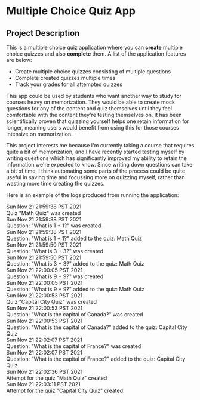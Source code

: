 # Multiple Choice Quiz App

## Project Description

This is a multiple choice quiz application where you can **create** multiple choice quizzes and also 
**complete** them. A list of the application features are below:

- Create multiple choice quizzes consisting of multiple questions
- Complete created quizzes multiple times
- Track your grades for all attempted quizzes

This app could be used by students who want another way to study for courses heavy on memorization. They would be able 
to create mock questions for any of the content and quiz themselves until they feel comfortable with the content 
they're testing themselves on. It has been scientifically proven that quizzing yourself helps one retain information 
for longer, meaning users would benefit from using this for those courses intensive on memorization.

This project interests me because I'm currently taking a course that requires quite a bit of memorization, and I have 
recently started testing myself by writing questions which has significantly improved my ability to retain the 
information we're expected to know. Since writing down questions can take a bit of time, I think automating some parts 
of the process could be quite useful in saving time and focussing more on quizzing myself, 
rather than wasting more time creating the quizzes.

Here is an example of the logs produced from running the application:

Sun Nov 21 21:59:38 PST 2021  
Quiz "Math Quiz" was created  
Sun Nov 21 21:59:38 PST 2021  
Question: "What is 1 + 1?" was created  
Sun Nov 21 21:59:38 PST 2021  
Question: "What is 1 + 1?" added to the quiz: Math Quiz  
Sun Nov 21 21:59:50 PST 2021  
Question: "What is 3 + 3?" was created  
Sun Nov 21 21:59:50 PST 2021  
Question: "What is 3 + 3?" added to the quiz: Math Quiz  
Sun Nov 21 22:00:05 PST 2021  
Question: "What is 9 + 9?" was created  
Sun Nov 21 22:00:05 PST 2021  
Question: "What is 9 + 9?" added to the quiz: Math Quiz  
Sun Nov 21 22:00:53 PST 2021  
Quiz "Capital City Quiz" was created  
Sun Nov 21 22:00:53 PST 2021  
Question: "What is the capital of Canada?" was created  
Sun Nov 21 22:00:53 PST 2021  
Question: "What is the capital of Canada?" added to the quiz: Capital City Quiz  
Sun Nov 21 22:02:07 PST 2021  
Question: "What is the capital of France?" was created  
Sun Nov 21 22:02:07 PST 2021  
Question: "What is the capital of France?" added to the quiz: Capital City Quiz  
Sun Nov 21 22:02:36 PST 2021  
Attempt for the quiz "Math Quiz" created  
Sun Nov 21 22:03:11 PST 2021  
Attempt for the quiz "Capital City Quiz" created  

